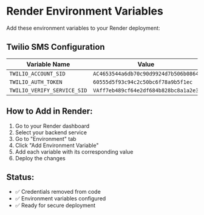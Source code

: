 # Render Environment Variables

Add these environment variables to your Render deployment:

## Twilio SMS Configuration

| Variable Name | Value |
|---------------|-------|
| `TWILIO_ACCOUNT_SID` | `AC4653544a6db70c90d9924d7b506b0864` |
| `TWILIO_AUTH_TOKEN` | `60555d5f93c94c2c50bc6f78a9b5f1ec` |
| `TWILIO_VERIFY_SERVICE_SID` | `VAff7eb489cf64e2df684b828bc8a1a2e3` |

## How to Add in Render:

1. Go to your Render dashboard
2. Select your backend service
3. Go to "Environment" tab
4. Click "Add Environment Variable"
5. Add each variable with its corresponding value
6. Deploy the changes

## Status:
- ✅ Credentials removed from code
- ✅ Environment variables configured
- ✅ Ready for secure deployment